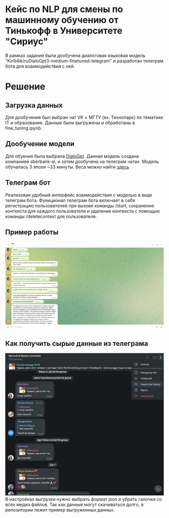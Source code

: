 # Кейс по NLP для смены по машинному обучению от Тинькофф в Университете "Сириус"
В рамках задания была дообучена диалоговая языковая модель "Kirili4ik/ruDialoGpt3-medium-finetuned-telegram" и разработан телеграм бота для взаимодействия с ней. 
# Решение
## Загрузка данных
  Для дообучения был выбран чат VK × МГТУ (ex. Технопарк) по тематике IT и образование. Данные были выгружены и обработаны в fine_tuning.ipynb.
## Дообучение модели
Для обуения была выбрана [DialoGpt](https://huggingface.co/Kirili4ik/ruDialoGpt3-medium-finetuned-telegram). Данная модель создана компанией sberbank-ai, и затем дообучена на телеграм чатах. Модель обучалась 3 эпохи ~33 минуты. Веса можно найти [здесь](https://drive.google.com/drive/folders/1zbj1pzL05xk8cPvhZ3ShgXWTj4L_vZ2N?usp=sharing)
## Телеграм бот
Реализован удобный интерфейс взаимодействия с моделью в виде телеграм бота. Функционал телеграм бота включает в себя регистрацию пользователей при вызове команды /start, сохранение контекста для каждого пользователя и удаление контекста с помощью команды /deletecontext для пользователя.
## Пример работы
![](images/example.png)
## Как получить сырые данные из телеграма
![pic](images/tg.png)
В настройках выгрузки нужно выбрать формат json и убрать галочки со всех медиа файлов. Так как данные могут скачиваться долго, в репозитории лежит пример выгруженных данных.
